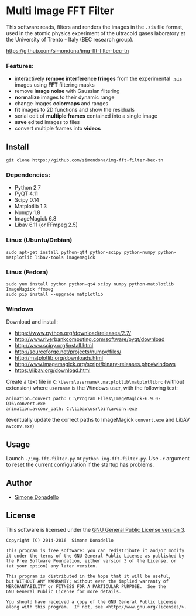 # Multi Image FFT Filter
This software reads, filters and renders the images in the `.sis` file format,
used in the atomic physics experiment of the ultracold gases laboratory at the University of Trento - Italy (BEC research group).

https://github.com/simondona/img-fft-filter-bec-tn


### Features:
* interactively **remove interference fringes** from the experimental `.sis` images using **FFT** filtering masks
* remove **image noise** with Gaussian filtering
* **normalize** images to their dynamic range
* change images **colormaps** and ranges
* **fit** images to 2D functions and show the residuals
* serial edit of **multiple frames** contained into a single image
* **save** edited images to files
* convert multiple frames into **videos**


## Install
```
git clone https://github.com/simondona/img-fft-filter-bec-tn
```

### Dependencies:
* Python 2.7
* PyQT 4.11
* Scipy 0.14
* Matplotlib 1.3
* Numpy 1.8
* ImageMagick 6.8
* Libav 6.11 (or FFmpeg 2.5)


### Linux (Ubuntu/Debian)
```
sudo apt-get install python-qt4 python-scipy python-numpy python-matplotlib libav-tools imagemagick
```

### Linux (Fedora)
```
sudo yum install python python-qt4 scipy numpy python-matplotlib ImageMagick ffmpeg
sudo pip install --upgrade matplotlib
```

### Windows
Download and install:
* https://www.python.org/download/releases/2.7/
* http://www.riverbankcomputing.com/software/pyqt/download
* http://www.scipy.org/install.html
* http://sourceforge.net/projects/numpy/files/
* http://matplotlib.org/downloads.html
* http://www.imagemagick.org/script/binary-releases.php#windows
* https://libav.org/download.html

Create a text file in `C:\Users\username\.matplotlib\matplotlibrc` (without extension)
where `username` is the Windows user, with the following text:
```
animation.convert_path: C:\Program Files\ImageMagick-6.9.0-Q16\convert.exe
animation.avconv_path: C:\libav\usr\bin\avconv.exe
```
(eventually update the correct paths to ImageMagick `convert.exe` and LibAV `avconv.exe`)


## Usage
Launch `./img-fft-filter.py` or `python img-fft-filter.py`.
Use `-r` argument to reset the current configuration if the startup has problems.


## Author
* [Simone Donadello](https://github.com/simondona/)


## License
This software is licensed under the [GNU General Public License version 3](http://www.gnu.org/licenses/gpl-3.0.html).

```
Copyright (C) 2014-2016  Simone Donadello

This program is free software: you can redistribute it and/or modify
it under the terms of the GNU General Public License as published by
the Free Software Foundation, either version 3 of the License, or
(at your option) any later version.

This program is distributed in the hope that it will be useful,
but WITHOUT ANY WARRANTY; without even the implied warranty of
MERCHANTABILITY or FITNESS FOR A PARTICULAR PURPOSE.  See the
GNU General Public License for more details.

You should have received a copy of the GNU General Public License
along with this program.  If not, see <http://www.gnu.org/licenses/>.
```
